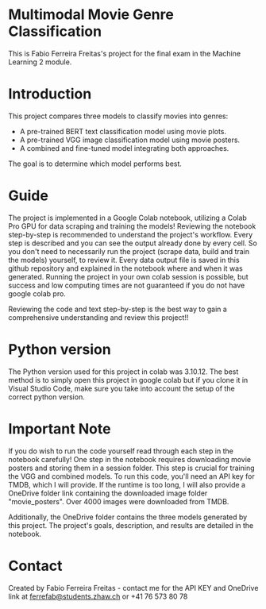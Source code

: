 # Multimodal Movie Genre Classification
This is Fabio Ferreira Freitas's project for the final exam in the Machine Learning 2 module.

# Introduction
This project compares three models to classify movies into genres:
  - A pre-trained BERT text classification model using movie plots.
  - A pre-trained VGG image classification model using movie posters.
  - A combined and fine-tuned model integrating both approaches.

The goal is to determine which model performs best.

# Guide
The project is implemented in a Google Colab notebook, utilizing a Colab Pro GPU for data scraping and training the models! Reviewing the notebook step-by-step is recommended to understand the project's workflow. Every step is described and you can see the output already done by every cell. So you don't need to necessarily run the project (scrape data, build and train the models) yourself, to review it. Every data output file is saved in this github repository and explained in the notebook where and when it was generated. Running the project in your own colab session is possible, but success and low computing times are not guaranteed if you do not have google colab pro. 

Reviewing the code and text step-by-step is the best way to gain a comprehensive understanding and review this project!!

# Python version
The Python version used for this project in colab was 3.10.12. The best method is to simply open this project in google colab but if you clone it in Visual Studio Code, make sure you take into account the setup of the correct python version.

# Important Note
If you do wish to run the code yourself read through each step in the notebook carefully!
One step in the notebook requires downloading movie posters and storing them in a session folder. This step is crucial for training the VGG and combined models. To run this code, you'll need an API key for TMDB, which I will provide.
If the runtime is too long, I will also provide a OneDrive folder link containing the downloaded image folder "movie_posters". Over 4000 images were downloaded from TMDB.

Additionally, the OneDrive folder contains the three models generated by this project. The project's goals, description, and results are detailed in the notebook.

# Contact
Created by Fabio Ferreira Freitas - contact me for the API KEY and OneDrive link at ferrefab@students.zhaw.ch or +41 76 573 80 78
